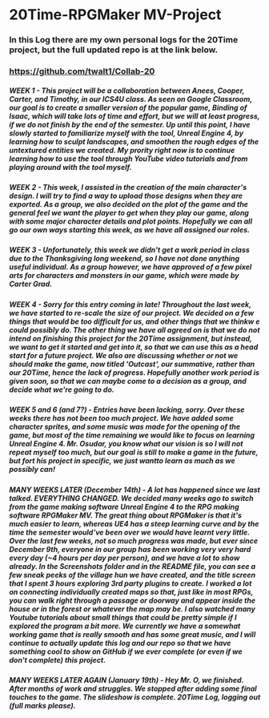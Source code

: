 # 20Time-RPGMaker MV-Project
### In this Log there are my own personal logs for the 20Time project, but the full updated repo is at the link below.
### https://github.com/twalt1/Collab-20

##### WEEK 1 - This project will be a collaboration between Anees, Cooper, Carter, and Timothy, in our ICS4U class. As seen on Google Classroom, our goal is to create a smaller version of the popular game, _Binding of Isaac_, which will take lots of time and effort, but we will at least progress, if we do not finish by the end of the semester. Up until this point, I have slowly started to familiarize myself with the tool, Unreal Engine 4, by learning how to sculpt landscapes, and smoothen the rough edges of the untextured entities we created. My prority right now is to continue learning how to use the tool through YouTube video tutorials and from playing around with the tool myself.

##### WEEK 2 - This week, I assisted in the creation of the main character's design. I will try to find a way to upload those designs when they are exported. As a group, we also decided on the plot of the game and the general feel we want the player to get when they play our game, along with some major character details and plot points. Hopefully we can all go our own ways starting this week, as we have all assigned our roles. 

##### WEEK 3 - Unfortunately, this week we didn't get a work period in class due to the Thanksgiving long weekend, so I have not done anything useful individual. As a group however, we have approved of a few pixel arts for characters and monsters in our game, which were made by Carter Grad.

##### WEEK 4 - Sorry for this entry coming in late! Throughout the last week, we have started to re-scale the size of our project. We decided on a few things that would be too difficult for us, and other things that we thinkw e could possibly do. The other thing we have all agreed on is that we do not intend on finishing this project for the 20Time assignment, but instead, we want to get it started and get into it, so that we can use this as a head start for a future project. We also are discussing whether or not we should make the game, now titled 'Outcast', our summative, rather than our 20Time, hence the lack of progress. Hopefully another work period is given soon, so that we can maybe come to a decision as a group, and decide what we're going to do.

##### WEEK 5 and 6 (and 7?) - Entries have been lacking, sorry. Over these weeks there has not been too much project. We have added some character sprites, and some music was made for the opening of the game, but most of the time remaining we would like to focus on learning Unreal Engine 4. Mr. Osudar, you know what our vision is so I will not repeat myself too much, but our goal is still to make a game in the future, but fort his project in specific, we just wantto learn as much as we possibly can!

##### MANY WEEKS LATER (December 14th) - A lot has happened since we last talked. EVERYTHING CHANGED. We decided many weeks ago to switch from the game making software Unreal Engine 4 to the RPG making software RPGMaker MV. The great thing about RPGMaker is that it's much easier to learn, whereas UE4 has a steep learning curve and by the time the semester would've been over we would  have learnt very little. Over the last few weeks, not so much progress was made, but ever since December 9th, everyone in our group has been working very very hard every day (~4 hours per day per person), and we have a lot to show already. In the _Screenshots_ folder and in the README file, you can see a few sneak peeks of the village hun we have created, and the title screen that I spent 3 hours exploring 3rd party plugins to create. I worked a lot on connecting individually created maps so that, just like in most RPGs, you can walk right through a passage or doorway and appear inside the house or in the forest or whatever the map may be. I also watched many Youtube tutorials about small things that could be pretty simple if I explored the program a bit more. We currently we have a somewhat working game that is really smooth and has some great music, and I will continue to actually update this log and our repo so that we have something cool to show on GitHub if we ever complete (or even if we don't complete) this project.

##### MANY WEEKS LATER AGAIN (January 19th) - Hey Mr. O, we finished. After months of work and struggles. We stopped after adding some final touches to the game. The slideshow is complete. 20Time Log, logging out (full marks please).
